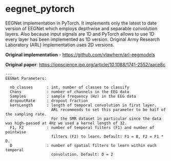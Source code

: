 # eegnet_pytorch
EEGNet implementation in PyTorch. It implements only the latest to date version of EEGNet which employs depthwise and separable convolution layers. Also because input signals are 1D and PyTorch allows to use 1D every layer has been implemented as 1D version. Original Army Research Laboratory (ARL) implementation uses 2D versions.

**Original implementation** - https://github.com/vlawhern/arl-eegmodels

**Original paper**: https://iopscience.iop.org/article/10.1088/1741-2552/aace8c

    ---
    EEGNet Parameters:

      nb_classes      : int, number of classes to classify
      Chans           : number of channels in the EEG data
      Samples         : sample frequency (Hz) in the EEG data
      dropoutRate     : dropout fraction
      kernLength      : length of temporal convolution in first layer. 
                        ARL recommends to set this parameter to be half of the sampling rate. 
                        For the SMR dataset in particular since the data was high-passed at 4Hz we used a kernel length of 32.
      F1, F2          : number of temporal filters (F1) and number of pointwise
                        filters (F2) to learn. Default: F1 = 8, F2 = F1 * D.
      D               : number of spatial filters to learn within each temporal
                        convolution. Default: D = 2
